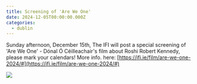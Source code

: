 ```yaml
---
title: Screening of 'Are We One'
date: 2024-12-05T00:00:00.000Z
categories:
  - dublin
---
```


Sunday afternoon, December 15th, The IFI will post a special screening of 'Are We One' - Dónal Ó Céilleachair's film about Roshi Robert Kennedy, please mark your calendars! More info. here: [https://ifi.ie/film/are-we-one-2024/#](https://ifi.ie/film/are-we-one-2024/#)

![](</Kollaps - DDR.jpg>)
